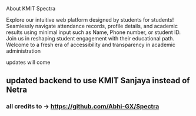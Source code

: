 About KMIT Spectra

Explore our intuitive web platform designed by students for students! Seamlessly navigate attendance records, profile details, and academic results using minimal input such as Name, Phone number, or student ID.
Join us in reshaping student engagement with their educational path. Welcome to a fresh era of accessibility and transparency in academic administration

updates will come

## updated backend to use KMIT Sanjaya instead of Netra

### all credits to -> https://github.com/Abhi-GX/Spectra

